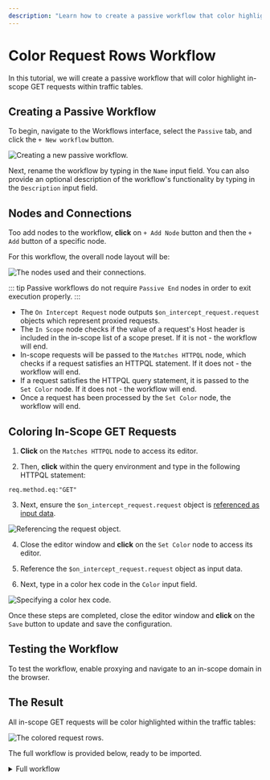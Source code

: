 ```yaml
---
description: "Learn how to create a passive workflow that color highlights in-scope GET requests in Caido traffic tables for visual identification."
---
```


# Color Request Rows Workflow

In this tutorial, we will create a passive workflow that will color highlight in-scope GET requests within traffic tables.

## Creating a Passive Workflow

To begin, navigate to the Workflows interface, select the `Passive` tab, and click the `+ New workflow` button.

<img alt="Creating a new passive workflow." src="/_images/new_passive_workflow.png" center>

Next, rename the workflow by typing in the `Name` input field. You can also provide an optional description of the workflow's functionality by typing in the `Description` input field.

## Nodes and Connections

Too add nodes to the workflow, **click** on `+ Add Node` button and then the `+ Add` button of a specific node.

For this workflow, the overall node layout will be:

<img alt="The nodes used and their connections." src="/_images/color_requests_nodes.png" center>

::: tip
Passive workflows do not require `Passive End` nodes in order to exit execution properly.
:::

- The `On Intercept Request` node outputs `$on_intercept_request.request` objects which represent proxied requests.
- The `In Scope` node checks if the value of a request's Host header is included in the in-scope list of a scope preset. If it is not - the workflow will end.
- In-scope requests will be passed to the `Matches HTTPQL` node, which checks if a request satisfies an HTTPQL statement. If it does not - the workflow will end.
- If a request satisfies the HTTPQL query statement, it is passed to the `Set Color` node. If it does not - the workflow will end.
- Once a request has been processed by the `Set Color` node, the workflow will end.

## Coloring In-Scope GET Requests

1. **Click** on the `Matches HTTPQL` node to access its editor.

2. Then, **click** within the query environment and type in the following HTTPQL statement:

```httpql
req.method.eq:"GET"
```

3. Next, ensure the `$on_intercept_request.request` object is [referenced as input data](/guides/workflows_references.md).

<img alt="Referencing the request object." src="/_images/workflows_reference_request.png" center>

4. Close the editor window and **click** on the `Set Color` node to access its editor.

5. Reference the `$on_intercept_request.request` object as input data.

6. Next, type in a color hex code in the `Color` input field.

<img alt="Specifying a color hex code." src="/_images/color_requests_hex_code.png" center>

Once these steps are completed, close the editor window and **click** on the `Save` button to update and save the configuration.

## Testing the Workflow

To test the workflow, enable proxying and navigate to an in-scope domain in the browser.

## The Result

All in-scope GET requests will be color highlighted within the traffic tables:

<img alt="The colored request rows." src="/_images/color_requests_result.png" center/>

The full workflow is provided below, ready to be imported.

<details>
<summary>Full workflow</summary>

``` json
{
  "description": "In-scope GET request rows in traffic tables are highlighted in blue.",
  "edition": 2,
  "graph": {
    "edges": [
      {
        "source": {
          "exec_alias": "exec",
          "node_id": 0
        },
        "target": {
          "exec_alias": "exec",
          "node_id": 2
        }
      },
      {
        "source": {
          "exec_alias": "true",
          "node_id": 2
        },
        "target": {
          "exec_alias": "exec",
          "node_id": 3
        }
      },
      {
        "source": {
          "exec_alias": "false",
          "node_id": 3
        },
        "target": {
          "exec_alias": "exec",
          "node_id": 1
        }
      },
      {
        "source": {
          "exec_alias": "true",
          "node_id": 3
        },
        "target": {
          "exec_alias": "exec",
          "node_id": 6
        }
      },
      {
        "source": {
          "exec_alias": "exec",
          "node_id": 6
        },
        "target": {
          "exec_alias": "exec",
          "node_id": 5
        }
      },
      {
        "source": {
          "exec_alias": "false",
          "node_id": 2
        },
        "target": {
          "exec_alias": "exec",
          "node_id": 7
        }
      }
    ],
    "nodes": [
      {
        "alias": "on_intercept_request",
        "definition_id": "caido/on-intercept-request",
        "display": {
          "x": -200,
          "y": -10
        },
        "id": 0,
        "inputs": [],
        "name": "On intercept request",
        "version": "0.1.0"
      },
      {
        "alias": "passive_end",
        "definition_id": "caido/passive-end",
        "display": {
          "x": 450,
          "y": 80
        },
        "id": 1,
        "inputs": [],
        "name": "Passive End 1",
        "version": "0.1.0"
      },
      {
        "alias": "in_scope",
        "definition_id": "caido/in-scope",
        "display": {
          "x": 10,
          "y": 0
        },
        "id": 2,
        "inputs": [
          {
            "alias": "request",
            "value": {
              "data": "$on_intercept_request.request",
              "kind": "ref"
            }
          }
        ],
        "name": "In Scope",
        "version": "0.1.0"
      },
      {
        "alias": "matches_httpql",
        "definition_id": "caido/httpql-matches",
        "display": {
          "x": 230,
          "y": -10
        },
        "id": 3,
        "inputs": [
          {
            "alias": "query",
            "value": {
              "data": "req.method.eq:\"GET\"",
              "kind": "string"
            }
          },
          {
            "alias": "request",
            "value": {
              "data": "$on_intercept_request.request",
              "kind": "ref"
            }
          }
        ],
        "name": "Matches HTTPQL",
        "version": "0.2.0"
      },
      {
        "alias": "passive_end_1",
        "definition_id": "caido/passive-end",
        "display": {
          "x": 660,
          "y": -90
        },
        "id": 5,
        "inputs": [],
        "name": "Passive End 2",
        "version": "0.1.0"
      },
      {
        "alias": "set_color",
        "definition_id": "caido/color-set",
        "display": {
          "x": 450,
          "y": -90
        },
        "id": 6,
        "inputs": [
          {
            "alias": "color",
            "value": {
              "data": "#185A6C",
              "kind": "string"
            }
          },
          {
            "alias": "request",
            "value": {
              "data": "$on_intercept_request.request",
              "kind": "ref"
            }
          }
        ],
        "name": "Set Color",
        "version": "0.1.0"
      },
      {
        "alias": "passive_end_2",
        "definition_id": "caido/passive-end",
        "display": {
          "x": 230,
          "y": 80
        },
        "id": 7,
        "inputs": [],
        "name": "Passive End",
        "version": "0.1.0"
      }
    ]
  },
  "id": "bbf38766-0f9d-45af-a823-f230b9134606",
  "kind": "passive",
  "name": "Color In-Scope GET Requests"
}
```

</details>

